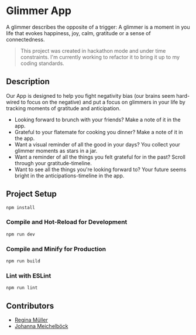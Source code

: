 # Glimmer App

A glimmer describes the opposite of a trigger: A glimmer is a moment in you life that evokes happiness, joy, calm, gratitude or a sense of connectedness.

> This project was created in hackathon mode and under time constraints. I'm currently working to refactor it to bring it up to my coding standards.

## Description

Our App is designed to help you fight negativity bias (our brains seem hard-wired to focus on the negative) and put a focus on glimmers in your life by tracking moments of gratitude and anticipation.

- Looking forward to brunch with your friends? Make a note of it in the app.
- Grateful to your flatemate for cooking you dinner? Make a note of it in the app.
- Want a visual reminder of all the good in your days? You collect your glimmer moments as stars in a jar.
- Want a reminder of all the things you felt grateful for in the past? Scroll through your gratitude-timeline.
- Want to see all the things you're looking forward to? Your future seems bright in the anticipations-timeline in the app.

## Project Setup

```shell
npm install
```

### Compile and Hot-Reload for Development

```shell
npm run dev
```

### Compile and Minify for Production

```shell
npm run build
```

### Lint with ESLint

```shell
npm run lint
```

## Contributors

- [Regina Müller](https://github.com/ReginaMueller)
- [Johanna Meichelböck](https://github.com/FlausenImKopf)

